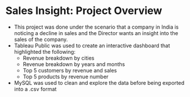 # Sales Insight: Project Overview
- This project was done under the scenario that a company in India is noticing a decline in sales and the Director wants an insight into the sales of the company.
- Tableau Public was used to create an interactive dashboard that highlighted the following:
  - Revenue breakdown by cities
  - Revenue breakdown by years and months
  - Top 5 customers by revenue and sales
  - Top 5 products by revenue number
- MySQL was used to clean and explore the data before being exported into a .csv format
